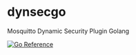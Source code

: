# dynsecgo
Mosquitto Dynamic Security Plugin Golang

[![Go Reference](https://pkg.go.dev/badge/github.com/qazf88/dynsecgo.svg)](https://pkg.go.dev/github.com/qazf88/dynsecgo)